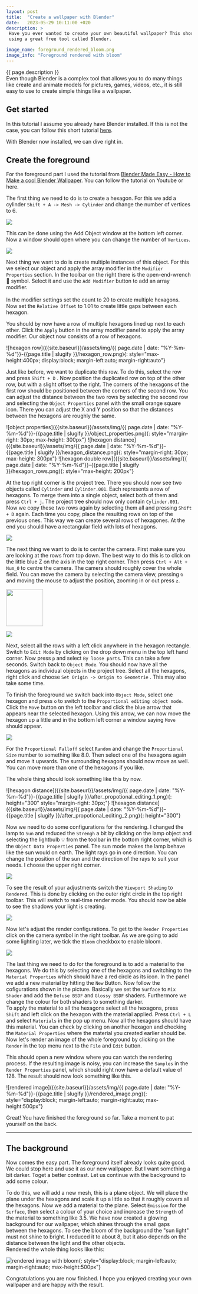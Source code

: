 ```yaml
---
layout: post
title:  "Create a wallpaper with Blender"
date:   2023-05-29 10:11:00 +020
description: > 
 Have you ever wanted to create your own beautiful wallpaper? This short blog post will show you how, 
 using a great free tool called Blender.

image_name: foreground_rendered_bloom.png
image_info: "Foreground rendered with bloom"
---
```


{{ page.description }}  
Even though Blender is a complex tool that allows you to do many things like create and animate models for pictures, games, videos, etc., it is still easy to use to create simple things like a wallpaper.

## Get started
In this tutorial I assume you already have Blender installed. If this is not the case, you can follow this short tutorial [here](https://docs.blender.org/manual/de/dev/getting_started/installing/index.html).  

With Blender now installed, we can dive right in.  


## Create the foreground

For the foreground part I used the tutorial from [Blender Made Easy - How to Make a cool Blender Wallpaper](https://www.youtube.com/watch?v=Z_kAzpmgNN8&ab_channel=BlenderMadeEasy). You can follow the tutorial on Youtube or here.  

The first thing we need to do is to create a hexagon. For this we add a cylinder `Shift + A -> Mesh -> Cylinder` and change the number of vertices to 6.  

<div class="image-with-description-right ">
    <img src="{{site.baseurl}}/assets/img/{{ page.date | date: "%Y-%m-%d"}}-{{page.title | slugify }}/add_cylinder.png" style="max-height: 200px">
    <p>
        This can be done using the Add Object window at the bottom left corner. Now a window should open where you can change the number of <code class="language-plaintext highlight-rouge">Vertices</code>.
    </p>
</div>
<div class="image-with-description-left ">
    <img src="{{site.baseurl}}/assets/img/{{ page.date | date: "%Y-%m-%d"}}-{{page.title | slugify }}/add_array_modifier.png" style="max-height: 300px">
    <p>
        Next thing we want to do is create multiple instances of this object. For this we select our object and apply the array modifier in the <code class="language-plaintext highlight-rouge">Modifier Properties</code> section. In the toolbar on the right there is the open-end-wrench 🔧 symbol. Select it and use the <code class="language-plaintext highlight-rouge">Add Modifier</code> button to add an array modifier.
        <br><br>
        In the modifier settings set the count to 20 to create multiple hexagons. Now set the <code class="language-plaintext highlight-rouge">Relative Offset</code> to 1.01 to create little gaps between each hexagon.
    </p>
</div>

You should by now have a row of multiple hexagons lined up next to each other. Click the `Apply` button in the array modifier panel to apply the array modifier. Our object now consists of a row of hexagons.

![hexagon row]({{site.baseurl}}/assets/img/{{ page.date | date: "%Y-%m-%d"}}-{{page.title | slugify }}/hexagon_row.png){: style="max-height:400px; display:block; margin-left:auto; margin-right:auto"}

Just like before, we want to duplicate this row. To do this, select the row and press `Shift + D` . Now position the duplicated row on top of the other row, but with a slight offset to the right. The corners of the hexagons of the first row should be positioned between the corners of the second row. You can adjust the distance between the two rows by selecting the second row and selecting the `Object Properties` panel with the small orange square icon. There you can adjust the X and Y position so that the distances between the hexagons are roughly the same.  

![object properties]({{site.baseurl}}/assets/img/{{ page.date | date: "%Y-%m-%d"}}-{{page.title | slugify }}/object_properties.png){: style="margin-right: 30px; max-height: 300px"}
![hexagon distance]({{site.baseurl}}/assets/img/{{ page.date | date: "%Y-%m-%d"}}-{{page.title | slugify }}/hexagon_distance.png){: style="margin-right: 30px; max-height: 300px"}
![hexagon double row]({{site.baseurl}}/assets/img/{{ page.date | date: "%Y-%m-%d"}}-{{page.title | slugify }}/hexagon_rows.png){: style="max-height: 200px"}

At the top right corner is the project tree. There you should now see two objects called `Cylinder` and `Cylinder.001`. Each represents a row of hexagons. To merge them into a single object, select both of them and press `Ctrl + j`. The project tree should now only contain `Cylinder.001`.  
Now we copy these two rows again by selecting them all and pressing `Shift + D` again. Each time you copy, place the resulting rows on top of the previous ones. This way we can create several rows of hexagones. At the end you should have a rectangular field with lots of hexagons.  


<div class="image-with-description-right ">
    <img src="{{site.baseurl}}/assets/img/{{ page.date | date: "%Y-%m-%d"}}-{{page.title | slugify }}/camera_positioning.png" style="max-height: 300px">
    <p>
        The next thing we want to do is to center the camera. First make sure you are looking at the rows from top down. The best way to do this is to click on the little blue Z on the axis in the top right corner. Then press <code class="language-plaintext highlight-rouge">Ctrl + Alt + Num_0</code> to centre the camera. The camera should roughly cover the whole field. You can move the camera by selecting the camera view, pressing <code class="language-plaintext highlight-rouge">G</code> and moving the mouse to adjust the position, zooming in or out press 
        <code class="language-plaintext highlight-rouge">z</code>.<br>
        <img src="{{site.baseurl}}/assets/img/{{ page.date | date: "%Y-%m-%d"}}-{{page.title | slugify }}/blue_z.png"  style="margin-top: 15px; height: 100px">
    </p>
</div>



<div class="image-with-description-left ">
    <img src="{{site.baseurl}}/assets/img/{{ page.date | date: "%Y-%m-%d"}}-{{page.title | slugify }}/edit_mode.png" style="max-height: 300px">
    <p>
        Next, select all the rows with a left click anywhere in the hexagon rectangle. Switch to <code class="language-plaintext highlight-rouge">Edit Mode</code> by clicking on the drop down menu in the top left hand corner. Now press <code class="language-plaintext highlight-rouge">p</code> and select <code class="language-plaintext highlight-rouge">By loose parts</code>. This can take a few seconds. Switch back to  <code class="language-plaintext highlight-rouge">Object Mode</code>. You should now have all the hexagons as individual objects in the project tree. Select all the hexagons, right click and choose  <code class="language-plaintext highlight-rouge">Set Origin -> Origin to Geometrie</code> . This may also take some time. 
    </p>
</div>

To finish the foreground we switch back into `Object Mode`, select one hexagon and press `o` to switch to the `Proportional editing object mode`. Click the `Move` button on the left toolbar and click the blue arrow that appears near the selected hexagon. Using this arrow, we can now move the hexagon up a little and in the bottom left corner a window saying `Move` should appear.


<div class="image-with-description-right ">
    <img src="{{site.baseurl}}/assets/img/{{ page.date | date: "%Y-%m-%d"}}-{{page.title | slugify }}/move.png" style="max-height: 200px">
    <p>
        For the <code class="language-plaintext highlight-rouge">Proportional Falloff</code> select <code class="language-plaintext highlight-rouge">Random</code> and change the <code class="language-plaintext highlight-rouge">Proportional Size</code> number to something like 8.0. Then select one of the hexagons again and move it upwards. The surrounding hexagons should now move as well. You can move more than one of the hexagons if you like.
    </p>
</div>

The whole thing should look something like this by now.

![hexagon distance]({{site.baseurl}}/assets/img/{{ page.date | date: "%Y-%m-%d"}}-{{page.title | slugify }}/after_propotional_editing_1.png){: height="300" style="margin-right: 30px;"}
![hexagon distance]({{site.baseurl}}/assets/img/{{ page.date | date: "%Y-%m-%d"}}-{{page.title | slugify }}/after_propotional_editing_2.png){: height="300"}

Now we need to do some configurations for the rendering. I changed the lamp to `Sun` and reduced the `Strengh` a bit by clicking on the lamp object and selecting the lightbulb 💡 from the toolbar in the bottom right corner, which is the `Object Data Properties` panel. The sun mode makes the lamp behave like the sun would on earth. The light rays go in one direction. You can change the position of the sun and the direction of the rays to suit your needs. I choose the upper right corner. 

<div class="image-with-description-left ">
    <img src="{{site.baseurl}}/assets/img/{{ page.date | date: "%Y-%m-%d"}}-{{page.title | slugify }}/rendering.png" style="max-height: 100px">
    <p>
        To see the result of your adjustments switch the <code class="language-plaintext highlight-rouge">Viewport Shading</code> to <code class="language-plaintext highlight-rouge">Rendered</code>. This is done by clicking on the outer right circle in the top right toolbar. This will switch to real-time render mode. You should now be able to see the shadows your light is creating. 
    </p>
</div>

<div class="image-with-description-right ">
    <img src="{{site.baseurl}}/assets/img/{{ page.date | date: "%Y-%m-%d"}}-{{page.title | slugify }}/rendering_mode.png" style="max-height: 200px">
    <p>
        Now let's adjust the render configurations. To get to the <code class="language-plaintext highlight-rouge">Render Properties</code> click on the camera symbol in the right toolbar. As we are going to add some lighting later, we tick the  <code class="language-plaintext highlight-rouge">Bloom</code> checkbox to enable bloom.
    </p>
</div>

<div class="image-with-description-left ">
    <img src="{{site.baseurl}}/assets/img/{{ page.date | date: "%Y-%m-%d"}}-{{page.title | slugify }}/material.png" style="max-height: 200px">
    <p>
        The last thing we need to do for the foreground is to add a material to the hexagons. We do this by selecting one of the hexagons and switching to the <code class="language-plaintext highlight-rouge">Material Properties</code> which should have a red circle as its icon. In the panel we add a new material by hitting the <code class="language-plaintext highlight-rouge">New</code> Button. Now follow the cofigurations shown in the picture. Basically we set the <code class="language-plaintext highlight-rouge">Surface</code> to <code class="language-plaintext highlight-rouge">Mix Shader</code> and add the <code class="language-plaintext highlight-rouge">Defuse BSDF</code> and <code class="language-plaintext highlight-rouge">Glossy BSDF</code> shaders. Furthermore we change the colour for both shaders to something darker.<br>
        To apply the material to all the hexagons select all the hexagons, press <code class="language-plaintext highlight-rouge">Shift</code> and left click on the hexagon with the material applied. Press <code class="language-plaintext highlight-rouge">Ctrl + L</code> and select <code class="language-plaintext highlight-rouge">Materials</code> in the pop up menu. Now all the hexagons should have this material. You can check by clicking on another hexagon and checking the <code class="language-plaintext highlight-rouge">Material Properties</code> where the material you created earlier should be. <br>
        Now let's render an image of the whole foreground by clicking on the <code class="language-plaintext highlight-rouge">Render</code> in the top menu next to the <code class="language-plaintext highlight-rouge">File</code> and <code class="language-plaintext highlight-rouge">Edit</code> button. 
    </p>
</div>

This should open a new window where you can watch the rendering process. If the resulting image is noisy, you can increase the `Samples` in the `Render Properties` panel, which should right now have a default value of 128. The result should now look something like this.

![rendered image]({{site.baseurl}}/assets/img/{{ page.date | date: "%Y-%m-%d"}}-{{page.title | slugify }}/rendered_image.png){: style="display:block; margin-left:auto; margin-right:auto; max-height:500px"}

Great! You have finished the foreground so far. Take a moment to pat yourself on the back.

---

## The background
Now comes the easy part. The foreground itself already looks quite good. We could stop here and use it as our new wallpaper. But I want something a bit darker. Toget a better contrast. Let us continue with the background to add some colour.

To do this, we will add a new mesh, this is a plane object. We will place the plane under the hexagons and scale it up a little so that it roughly covers all the hexagons. Now we add a material to the plane. Select `Emission` for the `Surface`, then select a colour of your choice and increase the `Strength` of the material to something like 3.5. We have now created a glowing background for our wallpaper, which shines through the small gaps between the hexagons. To see the bloom of the background the "sun light" must not shine to bright. I reduced it to about 8, but it also depends on the distance between the light and the other objects.  
Rendered the whole thing looks like this:

![rendered image with bloom]({{site.baseurl}}/assets/img/foreground_rendered_bloom.png){: style="display:block; margin-left:auto; margin-right:auto; max-height:500px"}

Congratulations you are now finished. I hope you enjoyed creating your own wallpaper and are happy with the result.

